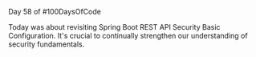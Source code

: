 Day 58 of #100DaysOfCode
  
Today was about revisiting Spring Boot REST API Security Basic Configuration. It's crucial to continually strengthen our understanding of security fundamentals.